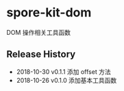 # spore-kit-dom

DOM 操作相关工具函数

## Release History

* 2018-10-30 v0.1.1 添加 offset 方法
* 2018-10-26 v0.1.0 添加基本工具函数
